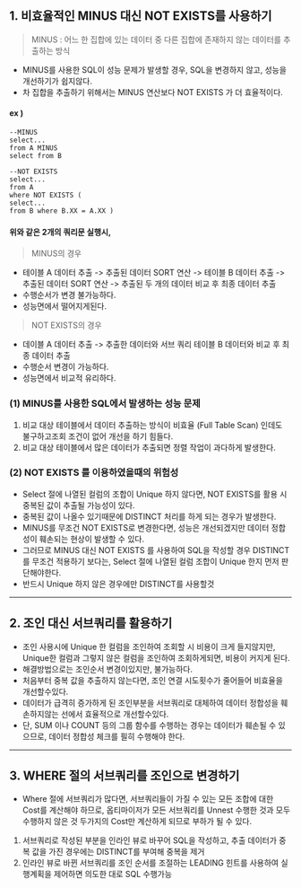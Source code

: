 ## 1\. 비효율적인 MINUS 대신 NOT EXISTS를 사용하기

> MINUS : 어느 한 집합에 있는 데이터 중 다른 집합에 존재하지 않는 데이터를 추출하는 방식

-   MINUS를 사용한 SQL이 성능 문제가 발생할 경우, SQL을 변경하지 않고, 성능을 개선하기가 쉽지않다.
-   차 집합을 추출하기 위해서는 MINUS 연산보다 NOT EXISTS 가 더 효율적이다.

#### ex )

```
--MINUS
select...
from A MINUS 
select from B 

--NOT EXISTS
select... 
from A 
where NOT EXISTS (
select... 
from B where B.XX = A.XX )
```

#### 위와 같은 2개의 쿼리문 실행시,

> MINUS의 경우

-   테이블 A 데이터 추출 -> 추출된 데이터 SORT 연산 -> 테이블 B 데이터 추출 -> 추출된 데이터 SORT 연산 -> 추출된 두 개의 데이터 비교 후 최종 데이터 추출
-   수행순서가 변경 불가능하다.
-   성능면에서 떨어지게된다.

> NOT EXISTS의 경우

-   데이블 A 데이터 추출 -> 추출한 데이터와 서브 쿼리 테이블 B 데이터와 비교 후 최종 데이터 추출
-   수행순서 변경이 가능하다.
-   성능면에서 비교적 유리하다.

### (1) MINUS를 사용한 SQL에서 발생하는 성능 문제

1.  비교 대상 테이블에서 데이터 추출하는 방식이 비효율 (Full Table Scan) 인데도 불구하고조회 조건이 없어 개선을 하기 힘들다.
2.  비교 대상 테이블에서 많은 데이터가 추출되면 정렬 작업이 과다하게 발생한다.

### (2) NOT EXISTS 를 이용하였을때의 위험성

-   Select 절에 나열된 컬럼의 조합이 Unique 하지 않다면, NOT EXISTS를 활용 시 중복된 값이 추출될 가능성이 있다.
-   중복된 값이 나올수 있기때문에 DISTINCT 처리를 하게 되는 경우가 발생한다.
-   MINUS를 무조건 NOT EXISTS로 변경한다면, 성능은 개선되겠지만 데이터 정합성이 훼손되는 현상이 발생할 수 있다.
-   그러므로 MINUS 대신 NOT EXISTS 를 사용하여 SQL을 작성할 경우 DISTINCT를 무조건 적용하기 보다는, Select 절에 나열된 컬럼 조합이 Unique 한지 먼저 판단해야한다.
-   반드시 Unique 하지 않은 경우에만 DISTINCT를 사용할것

---

## 2\. 조인 대신 서브쿼리를 활용하기

-   조인 사용시에 Unique 한 컬럼을 조인하여 조회할 시 비용이 크게 들지않지만,  
    Unique한 컬럼과 그렇지 않은 컬럼을 조인하여 조회하게되면, 비용이 커지게 된다.
-   해결방법으로는 조인순서 변경이있지만, 불가능하다.
-   처음부터 중복 값을 추출하지 않는다면, 조인 연결 시도횟수가 줄어들어 비효율을 개선할수있다.
-   데이터가 급격히 증가하게 된 조인부분을 서브쿼리로 대체하여 데이터 정합성을 훼손하지않는 선에서 효율적으로 개선할수있다.
-   단, SUM 이나 COUNT 등의 그룹 함수를 수행하는 경우는 데이터가 훼손될 수 있으므로, 데이터 정합성 체크를 필히 수행해야 한다.

---

## 3\. WHERE 절의 서브쿼리를 조인으로 변경하기

-   Where 절에 서브쿼리가 많다면, 서브쿼리들이 가질 수 있는 모든 조합에 대한 Cost를 계산해야 하므로, 옵티마이저가 모든 서브쿼리를 Unnest 수행한 것과 모두 수행하지 않은 것 두가지의 Cost만 계산하게 되므로 부하가 될 수 있다.

1.  서브쿼리로 작성된 부분을 인라인 뷰로 바꾸어 SQL을 작성하고, 추출 데이터가 중복 값을 가진 경우에는 DISTINCT를 부여해 중복을 제거
2.  인라인 뷰로 바뀐 서브쿼리를 조인 순서를 조절하는 LEADING 힌트를 사용하여 실행계획을 제어하면 의도한 대로 SQL 수행가능
